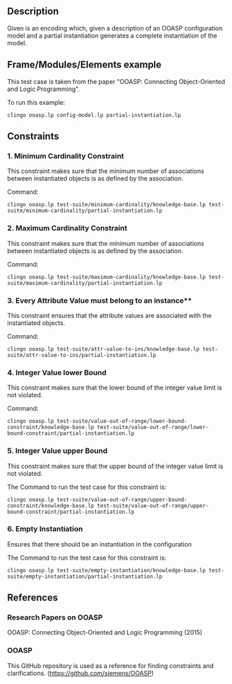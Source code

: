 ## Description

Given is an encoding which, given a description of an OOASP configuration model and a partial instantiation generates a complete instantiation of the model.

## Frame/Modules/Elements example

This test case is taken from the paper "OOASP: Connecting Object-Oriented and Logic Programming".

To run this example:
```
clingo ooasp.lp config-model.lp partial-instantiation.lp
```

## Constraints

### 1. Minimum Cardinality Constraint

This constraint makes sure that the minimum number of associations between instantiated objects is as defined by the association.

Command:
```
clingo ooasp.lp test-suite/minimum-cardinality/knowledge-base.lp test-suite/minimum-cardinality/partial-instantiation.lp
```

### 2. Maximum Cardinality Constraint

This constraint makes sure that the minimum number of associations between instantiated objects is as defined by the association.

Command:
```
clingo ooasp.lp test-suite/maximum-cardinality/knowledge-base.lp test-suite/maximum-cardinality/partial-instantiation.lp
```

### 3. Every Attribute Value must belong to an instance**

This constraint ensures that the attribute values are associated with the instantiated objects.

Command:
```
clingo ooasp.lp test-suite/attr-value-to-ins/knowledge-base.lp test-suite/attr-value-to-ins/partial-instantiation.lp
```

### 4. Integer Value lower Bound

This constraint makes sure that the lower bound of the integer value limit is not violated.

Command:
```
clingo ooasp.lp test-suite/value-out-of-range/lower-bound-constraint/knowledge-base.lp test-suite/value-out-of-range/lower-bound-constraint/partial-instantiation.lp
```

### 5. Integer Value upper Bound

This constraint makes sure that the upper bound of the integer value limit is not violated.

The Command to run the test case for this constraint is:
```
clingo ooasp.lp test-suite/value-out-of-range/upper-bound-constraint/knowledge-base.lp test-suite/value-out-of-range/upper-bound-constraint/partial-instantiation.lp
```

### 6. Empty Instantiation

Ensures that there should be an instantiation in the configuration

The Command to run the test case for this constraint is:
```
clingo ooasp.lp test-suite/empty-instantiation/knowledge-base.lp test-suite/empty-instantiation/partial-instantiation.lp
```

## References

### Research Papers on OOASP

OOASP: Connecting Object-Oriented and Logic Programming (2015)

### OOASP

This GitHub repository is used as a reference for finding constraints and clarifications. (https://github.com/siemens/OOASP)